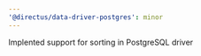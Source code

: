 ```yaml
---
'@directus/data-driver-postgres': minor
---
```


Implented support for sorting in PostgreSQL driver
